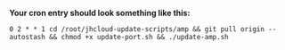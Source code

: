 **Your cron entry should look something like this:**

```0 2 * * 1 cd /root/jhcloud-update-scripts/amp && git pull origin --autostash && chmod +x update-port.sh && ./update-amp.sh```